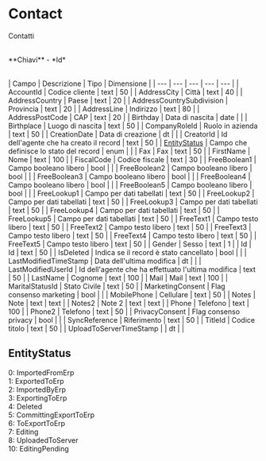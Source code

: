 # Contact
Contatti

<br>
**Chiavi**
- *Id*
<br><br>

| Campo | Descrizione | Tipo | Dimensione | 
| --- | --- | --- | --- | --- |
| AccountId | Codice cliente | text | 50 |
| AddressCity | Città | text | 40 |
| AddressCountry | Paese | text | 20 |
| AddressCountrySubdivision | Provincia | text | 20 |
| AddressLine | Indirizzo | text | 80 |
| AddressPostCode | CAP | text | 20 |
| Birthday | Data di nascita | date |  |
| Birthplace | Luogo di nascita | text | 50 |
| CompanyRoleId | Ruolo in azienda | text | 50 |
| CreationDate | Data di creazione | dt |  |
| CreatorId | Id dell'agente che ha creato il record | text | 50 |
| [EntityStatus](#entitystatus) | Campo che definisce lo stato del record | enum |  |
| Fax | Fax | text | 50 |
| FirstName | Nome | text | 100 |
| FiscalCode | Codice fiscale | text | 30 |
| FreeBoolean1 | Campo booleano libero | bool |  |
| FreeBoolean2 | Campo booleano libero | bool |  |
| FreeBoolean3 | Campo booleano libero | bool |  |
| FreeBoolean4 | Campo booleano libero | bool |  |
| FreeBoolean5 | Campo booleano libero | bool |  |
| FreeLookup1 | Campo per dati tabellati | text | 50 |
| FreeLookup2 | Campo per dati tabellati | text | 50 |
| FreeLookup3 | Campo per dati tabellati | text | 50 |
| FreeLookup4 | Campo per dati tabellati | text | 50 |
| FreeLookup5 | Campo per dati tabellati | text | 50 |
| FreeText1 | Campo testo libero | text | 50 |
| FreeText2 | Campo testo libero | text | 50 |
| FreeText3 | Campo testo libero | text | 50 |
| FreeText4 | Campo testo libero | text | 50 |
| FreeText5 | Campo testo libero | text | 50 |
| Gender | Sesso | text | 1 |
| Id | Id | text | 50 |
| IsDeleted | Indica se il record è stato cancellato | bool |  |
| LastModifiedTimeStamp | Data dell'ultima modifica | dt |  |
| LastModifiedUserId | Id dell'agente che ha effettuato l'ultima modifica | text | 50 |
| LastName | Cognome | text | 100 |
| Mail | Mail | text | 100 |
| MaritalStatusId | Stato Civile | text | 50 |
| MarketingConsent | Flag consenso marketing | bool |  |
| MobilePhone | Cellulare | text | 50 |
| Notes | Note | text | text |
| Notes2 | Note 2 | text | text |
| Phone | Telefono | text | 100 |
| Phone2 | Telefono | text | 50 |
| PrivacyConsent | Flag consenso privacy | bool |  |
| SyncReference | Riferimento | text | 50 |
| TitleId | Codice titolo | text | 50 |
| UploadToServerTimeStamp |  | dt |  |

EntityStatus
---
0: ImportedFromErp<br>1: ExportedToErp<br>2: ImportedByErp<br>3: ExportingToErp<br>4: Deleted<br>5: CommittingExportToErp<br>6: ToExportToErp<br>7: Editing<br>8: UploadedToServer<br>10: EditingPending

